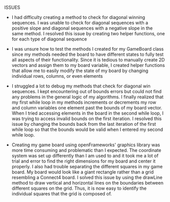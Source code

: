 ISSUES

* I had difficulty creating a method to check for diagonal winning sequences. I was unable to check for diagonal sequences with a 
positive slope and diagonal sequences with a negative slope in the same method. I resolved this issue by creating two helper functions, 
one for each type of diagonal sequence

* I was unsure how to test the methods I created for my GameBoard class since my methods needed the board to have different states
to fully test all aspects of their functionality. Since it is tedious to manually create 2D vectors and assign them to my board 
variable, I created helper functions that allow me to easily modify the state of my board by changing individual rows, columns, or
even elements

* I struggled a lot to debug my methods that check for diagonal win sequences. I kept encountering out of bounds errors but could not 
find any problems in the general logic of my algorithms. I finally realized that my first while loop in my methods increments or decrements
my row and column variables one element past the bounds of my board vector. When I tried accessing elements in the board in the second 
while loop, I was trying to access invalid bounds on the first iteration. I resolved this issue by changing the bounds back from
the last iteration of the first while loop so that the bounds would be valid when I entered my second while loop.

* Creating my game board using openFrameworks' graphics library was more time consuming and problematic than I expected. The coordinate system 
was set up differently than I am used to and it took me a lot of trial and error to find the right dimensions for my board and center it properly.
I also had trouble separating the different squares in my game board. My board would look like a giant rectangle rather than a grid resembling 
a Connect4 board. I solved this issue by using the drawLine method to draw vertical and horizontal lines on the boundaries between different 
squares on the grid. Thus, it is now easy to identify the individual squares that the grid is composed of.